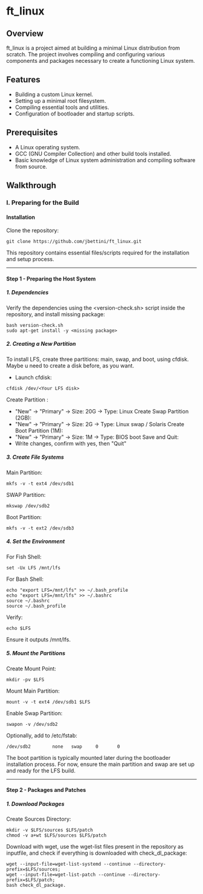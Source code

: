 # ft_linux
## Overview

ft_linux is a project aimed at building a minimal Linux distribution from scratch. The project involves compiling and configuring various components and packages necessary to create a functioning Linux system.
## Features

-   Building a custom Linux kernel.
-   Setting up a minimal root filesystem.
-   Compiling essential tools and utilities.
-   Configuration of bootloader and startup scripts.

## Prerequisites

-   A Linux operating system.
-   GCC (GNU Compiler Collection) and other build tools installed.
-   Basic knowledge of Linux system administration and compiling software from source.

##  Walkthrough

### I.  Preparing for the Build 

#### Installation 
Clone the repository:
```
git clone https://github.com/jbettini/ft_linux.git
```
This repository contains essential files/scripts required for the installation and setup process.

-----------------------------------
#### Step 1 - Preparing the Host System 

##### 1.  Dependencies

Verify the dependencies using the <version-check.sh> script inside the repository, and install missing package:
```
bash version-check.sh
sudo apt-get install -y <missing package>
```

#####  2.  Creating a New Partition 

To install LFS, create three partitions: main, swap, and boot, using cfdisk. Maybe u need to create a disk before, as you want.
-   Launch cfdisk:
```
cfdisk /dev/<Your LFS disk>
```
Create Partition :
-   "New" → "Primary" → Size: 20G → Type: Linux
Create Swap Partition (2GB):
-   "New" → "Primary" → Size: 2G → Type: Linux swap / Solaris
Create Boot Partition (1M):
-   "New" → "Primary" → Size: 1M → Type: BIOS boot
Save and Quit:
-   Write changes, confirm with yes, then "Quit"

##### 3.  Create File Systems

Main Partition:
```
mkfs -v -t ext4 /dev/sdb1
```
SWAP Partition:
```
mkswap /dev/sdb2
```
Boot Partition:
```
mkfs -v -t ext2 /dev/sdb3
```

##### 4.  Set the Environment

For Fish Shell:
```
set -Ux LFS /mnt/lfs
```
For Bash Shell:
```
echo "export LFS=/mnt/lfs" >> ~/.bash_profile
echo "export LFS=/mnt/lfs" >> ~/.bashrc
source ~/.bashrc
source ~/.bash_profile
```
Verify:
```
echo $LFS
```
Ensure it outputs /mnt/lfs.

##### 5. Mount the Partitions

Create Mount Point:
```
mkdir -pv $LFS
```
Mount Main Partition:
```
mount -v -t ext4 /dev/sdb1 $LFS
```
Enable Swap Partition:
```
swapon -v /dev/sdb2
```
Optionally, add to /etc/fstab:
```
/dev/sdb2        none   swap     0       0
```
The boot partition is typically mounted later during the bootloader installation process. For now, ensure the main partition and swap are set up and ready for the LFS build.

-----------------------------------
#### Step 2 - Packages and Patches 

##### 1. Download Packages

Create Sources Directory:
```
mkdir -v $LFS/sources $LFS/patch
chmod -v a+wt $LFS/sources $LFS/patch
```
Download with wget, use the wget-list files present in the repository as inputfile, and check if everything is downloaded with check_dl_package:
```
wget --input-file=wget-list-systemd --continue --directory-prefix=$LFS/sources;
wget --input-file=wget-list-patch --continue --directory-prefix=$LFS/patch;
bash check_dl_package.
```
